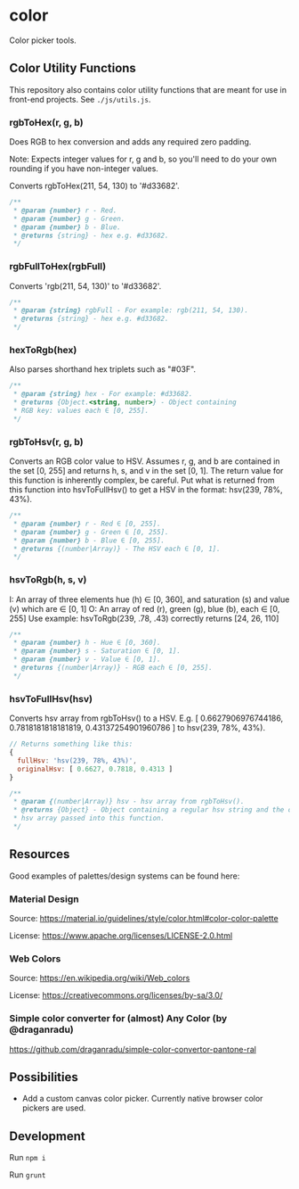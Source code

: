# color

Color picker tools.

## Color Utility Functions

This repository also contains color utility functions that are meant for use in
front-end projects. See `./js/utils.js`.

### rgbToHex(r, g, b)

Does RGB to hex conversion and adds any required zero padding.

Note: Expects integer values for r, g and b, so you'll need to do 
your own rounding if you have non-integer values.

Converts rgbToHex(211, 54, 130) to '#d33682'.

```js
/**
 * @param {number} r - Red.
 * @param {number} g - Green.
 * @param {number} b - Blue.
 * @returns {string} - hex e.g. #d33682.
 */
```

### rgbFullToHex(rgbFull)

Converts 'rgb(211, 54, 130)' to '#d33682'.

```js
/**
 * @param {string} rgbFull - For example: rgb(211, 54, 130).
 * @returns {string} - hex e.g. #d33682.
 */
```

### hexToRgb(hex)

Also parses shorthand hex triplets such as "#03F".

```js
/**
 * @param {string} hex - For example: #d33682.
 * @returns {Object.<string, number>} - Object containing 
 * RGB key: values each ∈ [0, 255].
 */
```

### rgbToHsv(r, g, b)

Converts an RGB color value to HSV.
Assumes r, g, and b are contained in the set [0, 255] and
returns h, s, and v in the set [0, 1].
The return value for this function is inherently complex, be careful.
Put what is returned from this function into hsvToFullHsv() 
to get a HSV in the format: hsv(239, 78%, 43%).

```js
/**
 * @param {number} r - Red ∈ [0, 255].
 * @param {number} g - Green ∈ [0, 255].
 * @param {number} b - Blue ∈ [0, 255].
 * @returns {(number|Array)} - The HSV each ∈ [0, 1].
 */
```

### hsvToRgb(h, s, v)

I: An array of three elements hue (h) ∈ [0, 360], and saturation (s) 
and value (v) which are ∈ [0, 1]
O: An array of red (r), green (g), blue (b), each ∈ [0, 255]
Use example: hsvToRgb(239, .78, .43) correctly returns [24, 26, 110]

```js
/**
 * @param {number} h - Hue ∈ [0, 360].
 * @param {number} s - Saturation ∈ [0, 1].
 * @param {number} v - Value ∈ [0, 1].
 * @returns {(number|Array)} - RGB each ∈ [0, 255].
 */
```

### hsvToFullHsv(hsv)

Converts hsv array from rgbToHsv() to a HSV.
E.g. [ 0.6627906976744186, 0.7818181818181819, 0.43137254901960786 ]
to hsv(239, 78%, 43%).

```js
// Returns something like this:
{
  fullHsv: 'hsv(239, 78%, 43%)',
  originalHsv: [ 0.6627, 0.7818, 0.4313 ]
}
```

```js
/**
 * @param {(number|Array)} hsv - hsv array from rgbToHsv().
 * @returns {Object} - Object containing a regular hsv string and the original
 * hsv array passed into this function.
 */
```

## Resources

Good examples of palettes/design systems can be found here:

### Material Design

Source: https://material.io/guidelines/style/color.html#color-color-palette

License: https://www.apache.org/licenses/LICENSE-2.0.html

### Web Colors

Source: https://en.wikipedia.org/wiki/Web_colors

License: https://creativecommons.org/licenses/by-sa/3.0/

### Simple color converter for (almost) Any Color (by @draganradu) 

https://github.com/draganradu/simple-color-convertor-pantone-ral
  
## Possibilities

- Add a custom canvas color picker. Currently native browser color 
pickers are used.

## Development

Run `npm i`

Run `grunt`